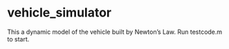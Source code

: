 # vehicle_simulator

This a dynamic model of the vehicle built by Newton’s Law. Run testcode.m to start.
